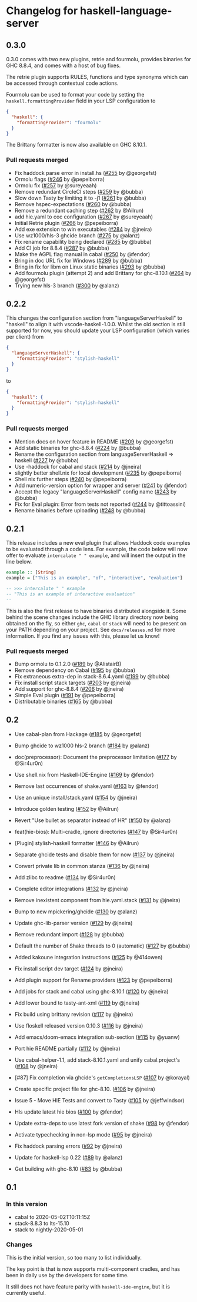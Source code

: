 # Changelog for haskell-language-server

## 0.3.0

0.3.0 comes with two new plugins, retrie and fourmolu, provides binaries for
GHC 8.8.4, and comes with a host of bug fixes.

The retrie plugin supports RULES, functions and type synonyms which can be
accessed through contextual code actions.

Fourmolu can be used to format your code by setting the
`haskell.formattingProvider` field in your LSP configuration to

```json
{
  "haskell": {
    "formattingProvider": "fourmolu"
  }
}
```

The Brittany formatter is now also available on GHC 8.10.1.

### Pull requests merged

- Fix haddock parse error in install.hs
([#255](https://github.com/haskell/haskell-language-server/pull/255) by @georgefst)
- Ormolu flags
([#246](https://github.com/haskell/haskell-language-server/pull/246) by @pepeiborra)
- Ormolu fix
([#257](https://github.com/haskell/haskell-language-server/pull/257) by @sureyeaah)
- Remove redundant CircleCI steps
([#259](https://github.com/haskell/haskell-language-server/pull/259) by @bubba)
- Slow down Tasty by limiting it to -j1
([#261](https://github.com/haskell/haskell-language-server/pull/261) by @bubba)
- Remove hspec-expectations
([#260](https://github.com/haskell/haskell-language-server/pull/260) by @bubba)
- Remove a redundant caching step
([#262](https://github.com/haskell/haskell-language-server/pull/262) by @Ailrun)
- add hie.yaml to coc configuration
([#267](https://github.com/haskell/haskell-language-server/pull/267) by @sureyeaah)
- Initial Retrie plugin
([#266](https://github.com/haskell/haskell-language-server/pull/266) by @pepeiborra)
- Add exe extension to win executables
([#284](https://github.com/haskell/haskell-language-server/pull/284) by @jneira)
- Use wz1000/hls-3 ghcide branch
([#275](https://github.com/haskell/haskell-language-server/pull/275) by @alanz)
- Fix rename capability being declared
([#285](https://github.com/haskell/haskell-language-server/pull/285) by @bubba)
- Add CI job for 8.8.4
([#287](https://github.com/haskell/haskell-language-server/pull/287) by @bubba)
- Make the AGPL flag manual in cabal
([#250](https://github.com/haskell/haskell-language-server/pull/250) by @fendor)
- Bring in doc URL fix for Windows
([#289](https://github.com/haskell/haskell-language-server/pull/289) by @bubba)
- Bring in fix for libm on Linux static binaries
([#293](https://github.com/haskell/haskell-language-server/pull/293) by @bubba)
- Add fourmolu plugin (attempt 2) and add Brittany for ghc-8.10.1
([#264](https://github.com/haskell/haskell-language-server/pull/264) by @georgefst)
- Trying new hls-3 branch
([#300](https://github.com/haskell/haskell-language-server/pull/300) by @alanz)

## 0.2.2

This changes the configuration section from "languageServerHaskell" to "haskell"
to align it with vscode-haskell-1.0.0. Whilst the old section is still
supported for now, you should update your LSP configuration (which varies per
client) from

```json
{
  "languageServerHaskell": {
    "formattingProvider": "stylish-haskell"
  }
}
```

to

```json
{
  "haskell": {
    "formattingProvider": "stylish-haskell"
  }
}
```

### Pull requests merged

- Mention docs on hover feature in README
([#209](https://github.com/haskell/haskell-language-server/pull/209) by @georgefst)
- Add static binaries for ghc-8.8.4
([#224](https://github.com/haskell/haskell-language-server/pull/224) by @bubba)
- Rename the configuration section from languageServerHaskell => haskell
([#227](https://github.com/haskell/haskell-language-server/pull/227) by @bubba)
- Use -haddock for cabal and stack
([#214](https://github.com/haskell/haskell-language-server/pull/214) by @jneira)
- slightly better shell.nix for local development
([#235](https://github.com/haskell/haskell-language-server/pull/235) by @pepeiborra)
- Shell nix further steps
([#240](https://github.com/haskell/haskell-language-server/pull/240) by @pepeiborra)
- Add numeric-version option for wrapper and server
([#241](https://github.com/haskell/haskell-language-server/pull/241) by @fendor)
- Accept the legacy "languageServerHaskell" config name
([#243](https://github.com/haskell/haskell-language-server/pull/243) by @bubba)
- Fix for Eval plugin: Error from tests not reported
([#244](https://github.com/haskell/haskell-language-server/pull/244) by @tittoassini)
- Rename binaries before uploading
([#248](https://github.com/haskell/haskell-language-server/pull/248) by @bubba)

## 0.2.1

This release includes a new eval plugin that allows Haddock code examples to be
evaluated through a code lens. For example, the code below will now offer to
evaluate `intercalate " " example`, and will insert the output in the line
below.

```haskell
example :: [String]
example = ["This is an example", "of", "interactive", "evaluation"]

-- >>> intercalate " " example
-- "This is an example of interactive evaluation"
--
```

This is also the first release to have binaries distributed alongside it. Some
behind the scene changes include the GHC library directory now being obtained on
the fly, so either `ghc`, `cabal` or `stack` will need to be present on your
PATH depending on your project. See `docs/releases.md` for more information. If
you find any issues with this, please let us know!

### Pull requests merged

- Bump ormolu to 0.1.2.0
([#189](https://github.com/haskell/haskell-language-server/pull/189) by @AlistairB)
- Remove dependency on Cabal
([#195](https://github.com/haskell/haskell-language-server/pull/195) by @bubba)
- Fix extraneous extra-dep in stack-8.6.4.yaml
([#199](https://github.com/haskell/haskell-language-server/pull/199) by @bubba)
- Fix install script stack targets
([#203](https://github.com/haskell/haskell-language-server/pull/203) by @jneira)
- Add support for ghc-8.8.4
([#206](https://github.com/haskell/haskell-language-server/pull/206) by @jneira)
- Simple Eval plugin
([#191](https://github.com/haskell/haskell-language-server/pull/191) by @pepeiborra)
- Distributable binaries
([#165](https://github.com/haskell/haskell-language-server/pull/165) by @bubba)

## 0.2

- Use cabal-plan from Hackage
([#185](https://github.com/haskell/haskell-language-server/pull/185) by @georgefst)

- Bump ghcide to wz1000 hls-2 branch
([#184](https://github.com/haskell/haskell-language-server/pull/184) by @alanz)

- doc(preprocessor): Document the preprocessor limitation
([#177](https://github.com/haskell/haskell-language-server/pull/177) by @Sir4ur0n)

- Use shell.nix from Haskell-IDE-Engine
([#169](https://github.com/haskell/haskell-language-server/pull/169) by @fendor)

- Remove last occurrences of shake.yaml
([#163](https://github.com/haskell/haskell-language-server/pull/163) by @fendor)

- Use an unique install/stack.yaml
([#154](https://github.com/haskell/haskell-language-server/pull/154) by @jneira)

- Introduce golden testing
([#152](https://github.com/haskell/haskell-language-server/pull/152) by @Ailrun)

- Revert "Use bullet as separator instead of HR"
([#150](https://github.com/haskell/haskell-language-server/pull/150) by @alanz)

- feat(hie-bios): Multi-cradle, ignore directories
([#147](https://github.com/haskell/haskell-language-server/pull/147) by @Sir4ur0n)

- [Plugin] stylish-haskell formatter
([#146](https://github.com/haskell/haskell-language-server/pull/146) by @Ailrun)

- Separate ghcide tests and disable them for now
([#137](https://github.com/haskell/haskell-language-server/pull/137) by @jneira)

- Convert private lib in common stanza
([#136](https://github.com/haskell/haskell-language-server/pull/136) by @jneira)

- Add zlibc to readme
([#134](https://github.com/haskell/haskell-language-server/pull/134) by @Sir4ur0n)

- Complete editor integrations
([#132](https://github.com/haskell/haskell-language-server/pull/132) by @jneira)

- Remove inexistent component from hie.yaml.stack
([#131](https://github.com/haskell/haskell-language-server/pull/131) by @jneira)

- Bump to new mpickering/ghcide
([#130](https://github.com/haskell/haskell-language-server/pull/130) by @alanz)

- Update ghc-lib-parser version
([#129](https://github.com/haskell/haskell-language-server/pull/129) by @jneira)

- Remove redundant import
([#128](https://github.com/haskell/haskell-language-server/pull/128) by @bubba)

- Default the number of Shake threads to 0 (automatic)
([#127](https://github.com/haskell/haskell-language-server/pull/127) by @bubba)

- Added kakoune integration instructions
([#125](https://github.com/haskell/haskell-language-server/pull/125) by @414owen)

- Fix install script dev target
([#124](https://github.com/haskell/haskell-language-server/pull/124) by @jneira)

- Add plugin support for Rename providers
([#123](https://github.com/haskell/haskell-language-server/pull/123) by @pepeiborra)

- Add jobs for stack and cabal using ghc-8.10.1
([#120](https://github.com/haskell/haskell-language-server/pull/120) by @jneira)

- Add lower bound to tasty-ant-xml
([#119](https://github.com/haskell/haskell-language-server/pull/119) by @jneira)

- Fix build using brittany revision
([#117](https://github.com/haskell/haskell-language-server/pull/117) by @jneira)

- Use floskell released version 0.10.3
([#116](https://github.com/haskell/haskell-language-server/pull/116) by @jneira)

- Add emacs/doom-emacs integration sub-section
([#115](https://github.com/haskell/haskell-language-server/pull/115) by @yuanw)

- Port hie README partially
([#112](https://github.com/haskell/haskell-language-server/pull/112) by @jneira)

- Use cabal-helper-1.1, add stack-8.10.1.yaml and unify cabal.project's
([#108](https://github.com/haskell/haskell-language-server/pull/108) by @jneira)

- [#87] Fix completion via ghcide's `getCompletionsLSP`
([#107](https://github.com/haskell/haskell-language-server/pull/107) by @korayal)

- Create specific project file for ghc-8.10.
([#106](https://github.com/haskell/haskell-language-server/pull/106) by @jneira)

- Issue 5 - Move HIE Tests and convert to Tasty
([#105](https://github.com/haskell/haskell-language-server/pull/105) by @jeffwindsor)

- Hls update latest hie bios
([#100](https://github.com/haskell/haskell-language-server/pull/100) by @fendor)

- Update extra-deps to use latest fork version of shake
([#98](https://github.com/haskell/haskell-language-server/pull/98) by @fendor)

- Activate typechecking in non-lsp mode
([#95](https://github.com/haskell/haskell-language-server/pull/95) by @jneira)

- Fix haddock parsing errors
([#92](https://github.com/haskell/haskell-language-server/pull/92) by @jneira)

- Update for haskell-lsp 0.22
([#89](https://github.com/haskell/haskell-language-server/pull/89) by @alanz)

- Get building with ghc-8.10
([#83](https://github.com/haskell/haskell-language-server/pull/83) by @bubba)

## 0.1

### In this version

- cabal to 2020-05-02T10:11:15Z
- stack-8.8.3 to lts-15.10
- stack to nightly-2020-05-01

### Changes

This is the initial version, so too many to list individually.

The key point is that is now supports multi-component cradles, and has been in
daily use by the developers for some time.

It still does not have feature parity with `haskell-ide-engine`, but it is
currently useful.
